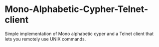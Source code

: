# Mono-Alphabetic-Cypher-Telnet-client

Simple implementation of Mono alphabetic cyper and a Telnet client that lets you remotely use UNIX commands.
